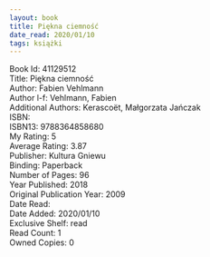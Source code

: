 ```yaml
---
layout: book
title: Piękna ciemność
date_read: 2020/01/10
tags: książki
---
```


Book Id: 41129512<br />
Title: Piękna ciemność<br />
Author: Fabien Vehlmann<br />
Author l-f: Vehlmann, Fabien<br />
Additional Authors: Kerascoët, Małgorzata Jańczak<br />
ISBN: <br />
ISBN13: 9788364858680<br />
My Rating: 5<br />
Average Rating: 3.87<br />
Publisher: Kultura Gniewu<br />
Binding: Paperback<br />
Number of Pages: 96<br />
Year Published: 2018<br />
Original Publication Year: 2009<br />
Date Read: <br />
Date Added: 2020/01/10<br />
Exclusive Shelf: read<br />
Read Count: 1<br />
Owned Copies: 0<br />


